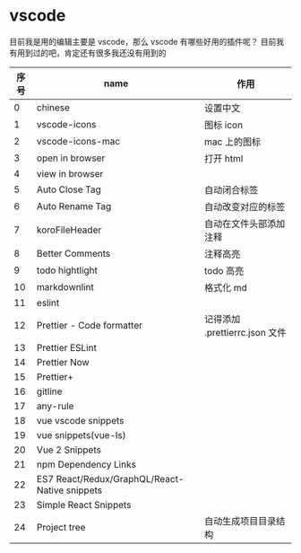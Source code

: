 # vscode

目前我是用的编辑主要是 vscode，那么 vscode 有哪些好用的插件呢？ 目前我有用到过的吧，肯定还有很多我还没有用到的

| 序号 | name                                          | 作用                           |
| ---- | --------------------------------------------- | ------------------------------ |
| 0    | chinese                                       | 设置中文                       |
| 1    | vscode-icons                                  | 图标 icon                      |
| 2    | vscode-icons-mac                              | mac 上的图标                   |
| 3    | open in browser                               | 打开 html                      |
| 4    | view in browser                               |                                |
| 5    | Auto Close Tag                                | 自动闭合标签                   |
| 6    | Auto Rename Tag                               | 自动改变对应的标签             |
| 7    | koroFileHeader                                | 自动在文件头部添加注释         |
| 8    | Better Comments                               | 注释高亮                       |
| 9    | todo hightlight                               | todo 高亮                      |
| 10   | markdownlint                                  | 格式化 md                      |
| 11   | eslint                                        |                                |
| 12   | Prettier - Code formatter                     | 记得添加 .prettierrc.json 文件 |
| 13   | Prettier ESLint                               |                                |
| 14   | Prettier Now                                  |                                |
| 15   | Prettier+                                     |                                |
| 16   | gitline                                       |                                |
| 17   | any-rule                                      |                                |
| 18   | vue vscode snippets                           |                                |
| 19   | vue snippets(vue-ls)                          |                                |
| 20   | Vue 2 Snippets                                |                                |
| 21   | npm Dependency Links                          |                                |
| 22   | ES7 React/Redux/GraphQL/React-Native snippets |                                |
| 23   | Simple React Snippets                         |                                |
| 24   | Project tree                                  | 自动生成项目目录结构                               |




